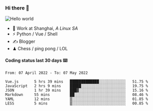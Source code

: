 ### Hi there 👋


<img src="https://github-readme-stats.vercel.app/api?username=XuHandsome&show_icons=true&theme=merko" alt="Hello world">

<br/>

- 🍻  Work at Shanghai, _A Linux SA_
- ⚡  Python / Vue / Shell
- ✍️  Blogger
- ♟  Chess / ping pong / LOL

#### Coding status last 30 days ⌨️

<!--START_SECTION:waka-->

```text
From: 07 April 2022 - To: 07 May 2022

Vue.js       5 hrs 39 mins   █████████████░░░░░░░░░░░░   51.75 %
JavaScript   2 hrs 9 mins    █████░░░░░░░░░░░░░░░░░░░░   19.75 %
JSON         1 hr 39 mins    ███▓░░░░░░░░░░░░░░░░░░░░░   15.16 %
Markdown     55 mins         ██░░░░░░░░░░░░░░░░░░░░░░░   08.46 %
YAML         12 mins         ▒░░░░░░░░░░░░░░░░░░░░░░░░   01.85 %
LESS         5 mins          ▒░░░░░░░░░░░░░░░░░░░░░░░░   00.85 %
```

<!--END_SECTION:waka-->
